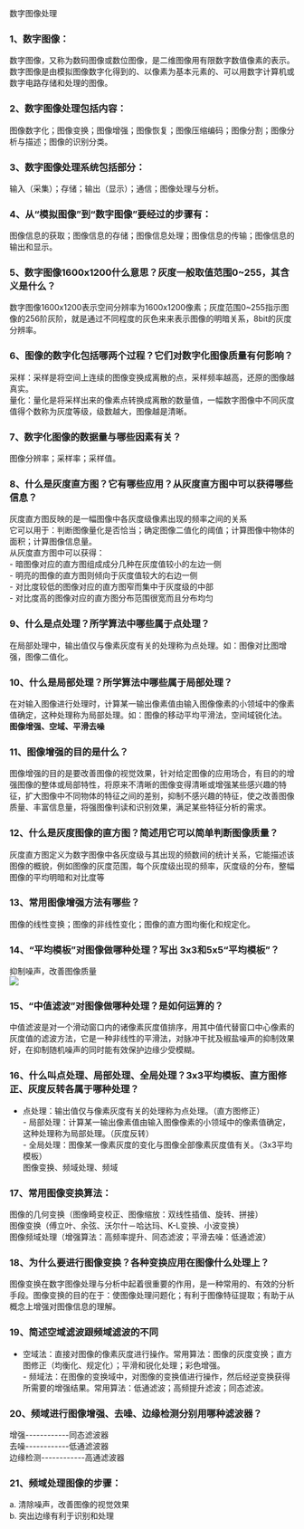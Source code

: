 数字图像处理
<a name="SFWpH"></a>
### 1、数字图像：
数字图像，又称为数码图像或数位图像，是二维图像用有限数字数值像素的表示。数字图像是由模拟图像数字化得到的、以像素为基本元素的、可以用数字计算机或数字电路存储和处理的图像。
<a name="vPo2T"></a>
### 2、数字图像处理包括内容：
图像数字化；图像变换；图像增强；图像恢复；图像压缩编码；图像分割；图像分析与描述；图像的识别分类。
<a name="NRudB"></a>
### 3、数字图像处理系统包括部分：
输入（采集）；存储；输出（显示）；通信；图像处理与分析。
<a name="KNahc"></a>
### 4、从“模拟图像”到“数字图像”要经过的步骤有：
图像信息的获取；图像信息的存储；图像信息处理；图像信息的传输；图像信息的输出和显示。
<a name="IfZGq"></a>
### 5、数字图像1600x1200什么意思？灰度一般取值范围0~255，其含义是什么？
数字图像1600x1200表示空间分辨率为1600x1200像素；灰度范围0~255指示图像的256阶灰阶，就是通过不同程度的灰色来来表示图像的明暗关系，8bit的灰度分辨率。
<a name="JCaNc"></a>
### 6、图像的数字化包括哪两个过程？它们对数字化图像质量有何影响？
采样：采样是将空间上连续的图像变换成离散的点，采样频率越高，还原的图像越真实。<br />量化：量化是将采样出来的像素点转换成离散的数量值，一幅数字图像中不同灰度值得个数称为灰度等级，级数越大，图像越是清晰。
<a name="Y4fTt"></a>
### 7、数字化图像的数据量与哪些因素有关？
图像分辨率；采样率；采样值。
<a name="S9yRg"></a>
### 8、什么是灰度直方图？它有哪些应用？从灰度直方图中可以获得哪些信息？
灰度直方图反映的是一幅图像中各灰度级像素出现的频率之间的关系<br />它可以用于：判断图像量化是否恰当；确定图像二值化的阈值；计算图像中物体的面积；计算图像信息量。<br />从灰度直方图中可以获得：<br />-  暗图像对应的直方图组成成分几种在灰度值较小的左边一侧<br />-  明亮的图像的直方图则倾向于灰度值较大的右边一侧<br />-  对比度较低的图像对应的直方图窄而集中于灰度级的中部<br />-  对比度高的图像对应的直方图分布范围很宽而且分布均匀
<a name="cok17"></a>
### 9、什么是点处理？所学算法中哪些属于点处理？
在局部处理中，输出值仅与像素灰度有关的处理称为点处理。如：图像对比图增强，图像二值化。
<a name="atvoB"></a>
### 10、什么是局部处理？所学算法中哪些属于局部处理？
在对输入图像进行处理时，计算某一输出像素值由输入图像像素的小领域中的像素值确定，这种处理称为局部处理。如：图像的移动平均平滑法，空间域锐化法。<br />**图像增强、空域、平滑去噪**
<a name="PPXlf"></a>
### 11、图像增强的目的是什么？
图像增强的目的是要改善图像的视觉效果，针对给定图像的应用场合，有目的的增强图像的整体或局部特性，将原来不清晰的图像变得清晰或增强某些感兴趣的特征，扩大图像中不同物体的特征之间的差别，抑制不感兴趣的特征，使之改善图像质量、丰富信息量，将强图像判读和识别效果，满足某些特征分析的需求。
<a name="qK7Wh"></a>
### 12、什么是灰度图像的直方图？简述用它可以简单判断图像质量？
灰度直方图定义为数字图像中各灰度级与其出现的频数间的统计关系，它能描述该图像的概貌，例如图像的灰度范围，每个灰度级出现的频率，灰度级的分布，整幅图像的平均明暗和对比度等
<a name="Ku2PL"></a>
### 13、常用图像增强方法有哪些？
图像的线性变换；图像的非线性变化；图像的直方图均衡化和规定化。
<a name="KepDy"></a>
### 14、“平均模板”对图像做哪种处理？写出 3x3和5x5“平均模板”？
抑制噪声，改善图像质量<br />![](https://cdn.nlark.com/yuque/0/2022/jpeg/396745/1659579222913-77ab3ca3-e2e9-44bc-8ec9-742f91126f8f.jpeg#clientId=u1d00d2e5-8cf8-4&from=paste&id=u7c383125&originHeight=153&originWidth=638&originalType=url&ratio=1&rotation=0&showTitle=false&status=done&style=none&taskId=u5932d5ae-43eb-4098-832a-81d34335bb7&title=)

<a name="oaB4u"></a>
### 15、“中值滤波”对图像做哪种处理？是如何运算的？
中值滤波是对一个滑动窗口内的诸像素灰度值排序，用其中值代替窗口中心像素的灰度值的滤波方法，它是一种非线性的平滑法，对脉冲干扰及椒盐噪声的抑制效果好，在抑制随机噪声的同时能有效保护边缘少受模糊。
<a name="sWSGW"></a>
### 16、什么叫点处理、局部处理、全局处理？3x3平均模板、直方图修正、灰度反转各属于哪种处理？
- 点处理：输出值仅与像素灰度有关的处理称为点处理。（直方图修正）<br />- 局部处理：计算某一输出像素值由输入图像像素的小领域中的像素值确定，这种处理称为局部处理。（灰度反转）<br />- 全局处理：图像某一像素灰度的变化与图像全部像素灰度值有关。（3x3平均模板）<br />图像变换、频域处理、频域
<a name="oDj92"></a>
### 17、常用图像变换算法：
图像的几何变换（图像畸变校正、图像缩放：双线性插值、旋转、拼接）<br />图像变换（傅立叶、余弦、沃尔什－哈达玛、K-L变换、小波变换）<br />图像频域处理（增强算法：高频率提升、同态滤波；平滑去噪：低通滤波）
<a name="KlbUa"></a>
### 18、为什么要进行图像变换？各种变换应用在图像什么处理上？
图像变换在数字图像处理与分析中起着很重要的作用，是一种常用的、有效的分析手段。图像变换的目的在于：使图像处理问题化；有利于图像特征提取；有助于从概念上增强对图像信息的理解。
<a name="fsrN7"></a>
### 19、简述空域滤波跟频域滤波的不同
- 空域法：直接对图像的像素灰度进行操作。常用算法：图像的灰度变换；直方图修正（均衡化、规定化）；平滑和锐化处理；彩色增强。<br />- 频域法：在图像的变换域中，对图像的变换值进行操作，然后经逆变换获得所需要的增强结果。常用算法：低通滤波；高频提升滤波；同态滤波。
<a name="IJZyS"></a>
### 20、频域进行图像增强、去噪、边缘检测分别用哪种滤波器？
增强------------同态滤波器<br />去噪------------低通滤波器<br />边缘检测------------高通滤波器
<a name="jqwGC"></a>
### 21、频域处理图像的步骤：
a. 清除噪声，改善图像的视觉效果<br />b. 突出边缘有利于识别和处理
